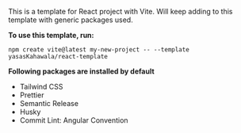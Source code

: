 This is a template for React project with Vite. Will keep adding to this template with generic packages used.

**To use this template, run:**

    npm create vite@latest my-new-project -- --template yasasKahawala/react-template

**Following packages are installed by default**
- Tailwind CSS
- Prettier
- Semantic Release
- Husky
- Commit Lint: Angular Convention